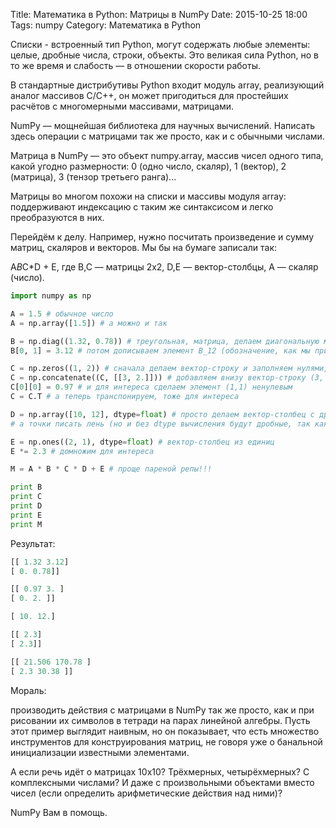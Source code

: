 Title: Математика в Python: Матрицы в NumPy
Date: 2015-10-25 18:00
Tags: numpy
Category: Математика в Python



Списки - встроенный тип Python, могут содержать любые элементы: целые, дробные числа, строки, объекты. Это великая сила Python, но в то же время и слабость — в отношении скорости работы. 

В стандартные дистрибутивы Python входит модуль array, реализующий аналог массивов C/C++, он может пригодиться для простейших расчётов с многомерными массивами, матрицами.

NumPy — мощнейшая библиотека для научных вычислений. Написать здесь операции с матрицами так же просто, как и с обычными числами. 

Матрица в NumPy — это объект numpy.array, массив чисел одного типа, какой угодно размерности: 0 (одно число, скаляр), 1 (вектор), 2 (матрица), 3 (тензор третьего ранга)... 

Матрицы во многом похожи на списки и массивы модуля array: поддерживают индексацию с таким же синтаксисом и легко преобразуются в них.

Перейдём к делу. Например, нужно посчитать произведение и сумму матриц, скаляров и векторов. Мы бы на бумаге записали так:

A*B*C*D + E,
где B,C — матрицы 2x2, D,E — вектор-столбцы, A — скаляр (число).

```python
import numpy as np

A = 1.5 # обычное число
A = np.array([1.5]) # а можно и так

B = np.diag((1.32, 0.78)) # треугольная, матрица, делаем диагональную матрицу
B[0, 1] = 3.12 # потом дописываем элемент B_12 (обозначение, как мы привыкли в институтах)

C = np.zeros((1, 2)) # сначала делаем вектор-строку и заполняем нулями,
C = np.concatenate((C, [­[3, 2.]])) # добавляем внизу вектор-строку (3, 2)
C[0][0] = 0.97 # и для интереса сделаем элемент (1,1) ненулевым
C = C.T # а теперь транспонируем, тоже для интереса

D = np.array([10, 12], dtype=float) # просто делаем вектор-столбец с дробными числами,
# а точки писать лень (но и без dtype вычисления будут дробные, так как дробные числа уже есть)

E = np.ones((2, 1), dtype=float) # вектор-столбец из единиц
E *= 2.3 # домножим для интереса

M = A * B * C * D + E # проще пареной репы!!!

print B
print C
print D
print E
print M
```

Результат:

```python
[­[ 1.32 3.12]
[ 0. 0.78]]

[­[ 0.97 3. ]
[ 0. 2. ]]

[ 10. 12.]

[­[ 2.3]
[ 2.3]]

[­[ 21.506 170.78 ]
[ 2.3 30.38 ]]
```

Мораль: 

производить действия с матрицами в NumPy так же просто, как и при рисовании их символов в тетради на парах линейной алгебры. 
Пусть этот пример выглядит наивным, но он показывает, что есть множество инструментов для конструирования матриц, не говоря уже о банальной инициализации известными элементами. 

А если речь идёт о матрицах 10x10? Трёхмерных, четырёхмерных? С комплексными числами? И даже с произвольными объектами вместо чисел (если определить арифметические действия над ними)? 

NumPy Вам в помощь.